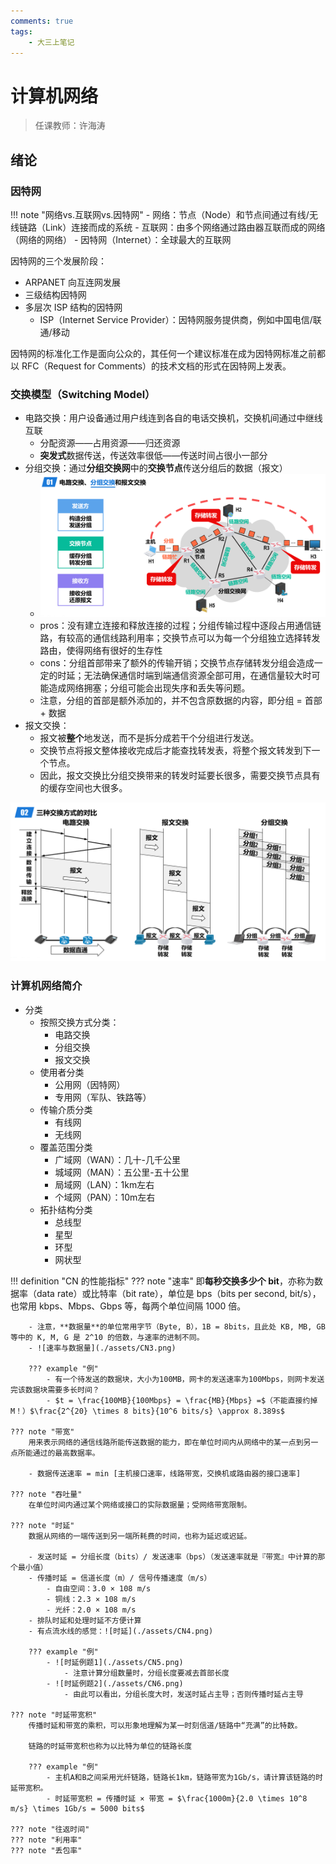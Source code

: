 ```yaml
---
comments: true
tags: 
    - 大三上笔记
---
```


# 计算机网络

> 任课教师：许海涛

## 绪论

### 因特网

!!! note "网络vs.互联网vs.因特网"
    - 网络：节点（Node）和节点间通过有线/无线链路（Link）连接而成的系统
    - 互联网：由多个网络通过路由器互联而成的网络（网络的网络）
    - 因特网（Internet）：全球最大的互联网

因特网的三个发展阶段：

- ARPANET 向互连网发展
- 三级结构因特网
- 多层次 ISP 结构的因特网
    - ISP（Internet Service Provider）：因特网服务提供商，例如中国电信/联通/移动

因特网的标准化工作是面向公众的，其任何一个建议标准在成为因特网标准之前都以 RFC（Request for Comments）的技术文档的形式在因特网上发表。

### 交换模型（Switching Model）

- 电路交换：用户设备通过用户线连到各自的电话交换机，交换机间通过中继线互联
    - 分配资源——占用资源——归还资源
    - **突发式**数据传送，传送效率很低——传送时间占很小一部分
- 分组交换：通过**分组交换网**中的**交换节点**传送分组后的数据（报文）
    - ![分组交换](./assets/CN1.png)
    - pros：没有建立连接和释放连接的过程；分组传输过程中逐段占用通信链路，有较高的通信线路利用率；交换节点可以为每一个分组独立选择转发路由，使得网络有很好的生存性
    - cons：分组首部带来了额外的传输开销；交换节点存储转发分组会造成一定的时延；无法确保通信时端到端通信资源全部可用，在通信量较大时可能造成网络拥塞；分组可能会出现失序和丢失等问题。
    - 注意，分组的首部是额外添加的，并不包含原数据的内容，即分组 = 首部 + 数据
- 报文交换：
    - 报文被**整个**地发送，而不是拆分成若干个分组进行发送。
    - 交换节点将报文整体接收完成后才能查找转发表，将整个报文转发到下一个节点。
    - 因此，报文交换比分组交换带来的转发时延要长很多，需要交换节点具有的缓存空间也大很多。

![交换技术比较](./assets/CN2.png)

### 计算机网络简介

- 分类
    - 按照交换方式分类：
        - 电路交换
        - 分组交换
        - 报文交换
    - 使用者分类
        - 公用网（因特网）
        - 专用网（军队、铁路等）
    - 传输介质分类
        - 有线网
        - 无线网
    - 覆盖范围分类
        - 广域网（WAN）：几十-几千公里
        - 城域网（MAN）：五公里-五十公里
        - 局域网（LAN）：1km左右
        - 个域网（PAN）：10m左右
    - 拓扑结构分类
        - 总线型
        - 星型
        - 环型
        - 网状型

!!! definition "CN 的性能指标"
    ??? note "速率"
        即**每秒交换多少个 bit**，亦称为数据率（data rate）或比特率（bit rate），单位是 bps（bits per second, bit/s），也常用 kbps、Mbps、Gbps 等，每两个单位间隔 1000 倍。

        - 注意，**数据量**的单位常用字节（Byte, B），1B = 8bits，且此处 KB, MB, GB 等中的 K, M, G 是 2^10 的倍数，与速率的进制不同。
        - ![速率与数据量](./assets/CN3.png)

        ??? example "例"
            - 有一个待发送的数据块，大小为100MB，网卡的发送速率为100Mbps，则网卡发送完该数据块需要多长时间？
            - $t = \frac{100MB}{100Mbps} = \frac{MB}{Mbps} =$（不能直接约掉M！）$\frac{2^{20} \times 8 bits}{10^6 bits/s} \approx 8.389s$

    ??? note "带宽"
        用来表示网络的通信线路所能传送数据的能力，即在单位时间内从网络中的某一点到另一点所能通过的最高数据率。

        - 数据传送速率 = min [主机接口速率，线路带宽，交换机或路由器的接口速率]
        
    ??? note "吞吐量"
        在单位时间内通过某个网络或接口的实际数据量；受网络带宽限制。

    ??? note "时延"
        数据从网络的一端传送到另一端所耗费的时间，也称为延迟或迟延。 

        - 发送时延 = 分组长度（bits）/ 发送速率（bps）（发送速率就是『带宽』中计算的那个最小值）
        - 传播时延 = 信道长度（m）/ 信号传播速度（m/s）
            - 自由空间：3.0 × 108 m/s
            - 铜线：2.3 × 108 m/s
            - 光纤：2.0 × 108 m/s
        - 排队时延和处理时延不方便计算
        - 有点流水线的感觉：![时延](./assets/CN4.png)

        ??? example "例"
            - ![时延例题1](./assets/CN5.png)
                - 注意计算分组数量时，分组长度要减去首部长度
            - ![时延例题2](./assets/CN6.png)
                - 由此可以看出，分组长度大时，发送时延占主导；否则传播时延占主导

    ??? note "时延带宽积"
        传播时延和带宽的乘积，可以形象地理解为某一时刻信道/链路中“充满”的比特数。

        链路的时延带宽积也称为以比特为单位的链路长度

        ??? example "例"
            - 主机A和B之间采用光纤链路，链路长1km，链路带宽为1Gb/s，请计算该链路的时延带宽积。
            - 时延带宽积 = 传播时延 × 带宽 = $\frac{1000m}{2.0 \times 10^8 m/s} \times 1Gb/s = 5000 bits$

    ??? note "往返时间"
    ??? note "利用率"
    ??? note "丢包率"